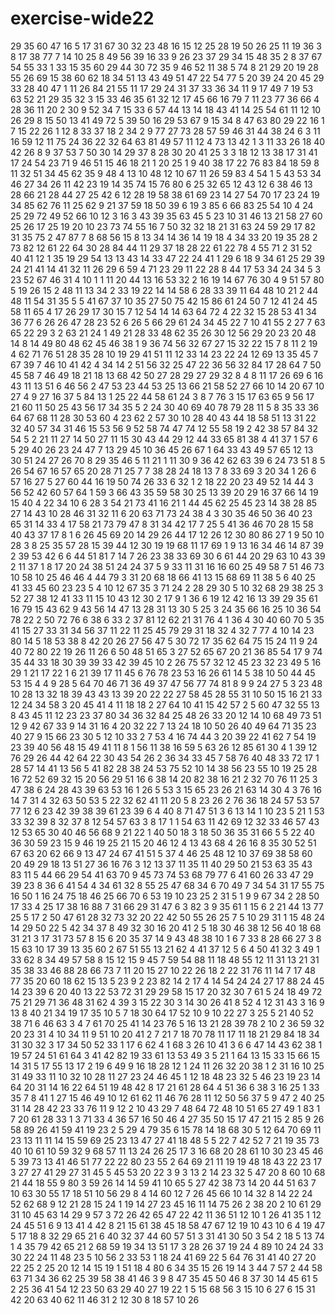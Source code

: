 # exercise-wide22
29
35
60
47
16
5
17
31
67
30
32
23
48
16
15
12
25
28
19
50
26
25
11
19
36
3
8
17
38
77
7
14
10
25
8
49
56
39
16
33
9
26
23
37
29
34
15
48
35
2
8
37
67
54
55
33
1
33
15
35
60
29
44
30
72
35
9
46
52
11
38
5
74
8
21
29
20
19
28
55
26
69
15
38
60
62
18
34
51
13
43
49
51
47
22
54
77
5
20
39
24
20
45
29
33
28
40
47
1
11
26
84
21
55
11
17
29
24
31
37
33
36
34
11
9
17
49
7
19
53
63
52
21
29
35
32
3
15
33
46
35
61
32
12
17
45
66
16
79
7
11
23
77
36
66
4
28
36
11
20
2
30
9
52
34
7
15
33
6
57
44
13
14
18
43
41
14
25
54
61
11
12
10
26
29
8
15
50
13
41
49
72
5
39
50
16
29
53
67
9
15
34
8
47
63
80
29
22
16
1
7
15
22
26
1
12
8
33
37
18
2
34
2
9
77
27
73
28
57
59
46
31
44
38
24
6
3
11
16
59
12
11
75
24
36
22
32
64
63
81
49
57
11
12
4
73
13
42
1
3
11
33
26
18
40
42
26
8
9
37
53
7
50
30
14
29
37
8
28
30
20
41
25
3
3
18
12
13
38
17
31
41
17
24
54
23
71
9
46
51
15
46
18
21
1
20
25
1
9
40
38
17
22
76
83
84
18
59
8
11
32
51
34
45
62
35
9
48
4
13
10
48
12
10
67
11
26
59
83
4
54
1
5
43
53
34
46
27
34
26
11
42
23
19
14
35
74
15
76
80
6
25
32
65
12
43
12
6
38
46
13
28
66
21
28
44
27
25
42
6
12
28
19
58
38
61
69
23
14
27
54
70
17
23
24
19
34
85
62
76
11
25
62
9
21
37
59
18
50
39
6
19
3
85
6
66
83
25
54
10
4
24
25
29
72
49
52
66
10
12
3
16
3
43
39
35
63
45
5
23
10
31
46
13
21
58
27
60
25
26
17
25
19
20
10
23
73
74
55
16
7
50
32
32
18
21
31
63
24
59
29
17
82
31
35
75
2
47
87
7
8
68
56
15
8
13
34
14
36
14
19
18
4
34
33
20
19
35
28
2
73
82
12
61
22
64
30
28
84
44
11
29
37
18
28
22
61
22
78
4
55
71
2
31
52
40
41
12
1
35
19
29
54
13
13
43
14
33
47
22
24
41
1
29
6
18
9
34
61
25
29
39
24
21
41
14
41
32
11
26
29
6
59
4
71
23
29
11
22
28
8
44
17
53
34
24
34
5
3
23
52
67
46
31
4
10
1
1
11
20
44
13
16
53
32
2
16
19
14
67
76
30
4
9
51
57
80
5
19
26
15
2
48
11
13
34
2
33
19
22
14
14
58
6
28
33
39
11
64
48
10
21
2
44
48
11
54
31
35
5
5
41
67
37
10
35
27
50
75
42
15
86
61
24
50
7
12
41
24
45
58
11
65
4
17
26
29
17
30
15
7
12
54
14
14
63
64
72
4
22
32
15
28
53
41
34
36
77
6
26
26
47
28
23
52
6
26
5
66
29
61
24
34
45
22
7
10
41
55
2
27
7
63
65
22
29
3
2
63
21
24
1
49
21
28
33
48
62
35
26
30
12
56
29
20
23
20
48
14
8
14
49
80
48
62
45
46
38
1
9
36
74
56
32
67
27
15
32
22
15
7
8
11
2
19
4
62
71
76
51
28
35
28
10
19
29
41
51
11
12
33
14
23
22
24
12
69
13
35
45
7
67
39
7
46
10
41
42
4
34
14
2
51
56
32
25
47
22
36
56
32
84
17
28
64
7
50
45
58
7
46
49
18
21
18
13
68
42
50
27
28
29
27
29
32
8
4
8
11
17
26
69
6
16
43
11
13
51
6
46
56
2
47
53
23
44
53
25
13
66
21
58
52
27
66
10
14
20
67
10
27
4
9
27
16
37
5
84
13
1
25
22
44
58
61
24
3
8
7
76
3
15
17
63
65
9
56
17
21
60
11
50
25
43
56
17
34
35
5
2
24
30
40
69
40
78
79
28
11
5
8
35
33
36
64
67
68
11
28
30
53
60
4
23
62
2
57
30
10
28
40
43
44
18
58
51
13
31
22
32
40
57
34
31
46
15
53
56
9
52
58
74
47
74
12
55
58
19
2
42
38
57
84
32
54
5
2
21
11
27
14
50
27
11
15
30
43
44
29
12
44
33
65
81
38
4
41
37
1
57
6
5
29
40
26
23
24
47
7
13
29
45
10
36
45
26
67
1
64
33
43
49
57
65
12
13
30
51
24
27
26
70
8
29
35
46
5
11
21
1
11
30
9
36
42
62
63
39
6
24
73
51
8
5
26
54
67
16
57
65
20
28
71
25
7
7
38
28
24
18
13
7
8
33
69
3
20
34
1
26
6
57
16
27
5
27
60
44
16
19
50
74
26
33
6
32
1
2
18
22
20
23
49
52
14
44
3
56
52
42
60
57
64
1
59
3
66
43
35
59
58
30
25
13
39
20
29
16
37
66
14
19
15
40
4
22
34
10
6
28
3
54
21
73
41
16
21
1
44
45
62
25
45
23
14
38
28
85
27
14
43
10
28
46
31
32
11
6
20
63
71
73
24
38
4
3
30
35
46
50
36
40
23
65
31
14
33
4
17
58
21
73
79
47
8
31
34
42
17
7
25
5
41
36
46
70
28
15
58
40
43
37
17
8
1
6
26
45
69
20
14
29
26
44
17
12
26
12
30
80
86
27
1
9
50
10
28
3
8
25
35
57
28
15
39
44
12
30
19
19
68
11
17
69
1
9
13
16
34
46
14
87
39
2
39
53
42
6
6
44
51
81
7
14
7
26
23
38
33
69
30
6
61
44
20
29
63
10
43
39
2
11
37
1
8
17
20
24
38
51
24
24
37
5
9
33
11
31
16
16
60
25
49
58
7
51
46
73
10
58
10
25
46
46
4
44
79
3
31
20
68
18
66
41
13
15
68
69
11
38
5
6
40
25
41
33
45
60
23
23
5
4
10
12
67
35
3
71
24
2
28
29
30
5
10
32
68
29
38
25
3
52
27
38
12
41
33
11
15
10
43
12
30
2
17
9
1
36
6
19
12
42
16
13
39
29
35
61
16
79
15
43
62
9
43
56
14
47
13
28
31
13
30
5
25
3
24
35
66
16
25
10
36
54
78
22
2
50
72
76
6
38
6
33
2
37
81
12
62
21
31
76
4
1
36
4
30
40
60
70
5
35
41
15
27
33
31
34
56
37
11
22
11
25
45
79
29
31
18
32
4
32
7
77
4
10
14
23
80
14
5
18
53
38
8
42
20
26
27
56
47
5
30
72
17
35
62
64
75
15
24
11
9
24
40
72
80
22
19
26
11
26
6
50
48
51
65
3
27
52
65
67
20
21
36
85
54
17
9
74
35
44
33
18
30
39
39
33
42
39
45
10
2
26
75
57
32
12
45
23
32
23
49
5
16
29
1
21
17
22
1
6
21
39
17
11
45
6
76
78
23
53
16
26
61
14
5
38
10
50
44
45
53
15
4
4
9
28
5
64
70
46
71
36
49
37
47
56
77
74
81
8
9
9
24
27
5
3
23
48
10
28
13
32
18
39
43
43
13
39
20
22
22
27
58
45
28
55
31
10
50
15
16
21
33
12
24
34
58
3
20
45
41
4
11
18
18
2
27
64
10
41
15
42
57
2
5
60
47
32
55
13
8
43
45
11
12
23
23
37
80
34
36
32
84
25
48
26
33
20
12
14
10
68
49
73
51
12
9
42
67
33
9
14
31
16
4
20
32
22
7
13
24
18
10
50
26
40
49
64
71
35
23
40
27
9
15
66
23
30
5
12
10
33
2
7
53
4
16
74
44
3
20
39
22
41
62
7
54
19
23
39
40
56
48
15
49
41
11
8
1
56
11
38
16
59
5
63
26
12
85
61
30
4
1
39
12
76
29
26
44
42
64
22
30
43
54
26
2
36
34
33
45
7
58
76
40
48
33
72
17
1
28
57
14
41
13
56
5
41
82
28
38
24
53
75
52
10
14
38
56
23
55
10
19
25
28
16
72
52
69
32
15
20
56
29
51
16
6
38
14
20
82
38
16
21
2
32
70
76
11
25
3
47
38
6
24
28
43
39
63
53
16
1
26
5
53
3
15
65
23
26
21
63
14
30
4
3
76
16
14
7
31
4
32
63
50
53
5
22
32
62
41
11
20
5
8
23
26
2
76
36
18
24
57
53
57
77
12
6
23
42
39
38
39
61
23
39
6
4
40
8
71
47
51
3
6
13
14
1
10
23
5
21
1
53
33
32
39
8
32
37
8
12
54
57
63
3
8
17
1
1
54
63
11
42
69
12
32
33
46
57
43
12
53
65
30
40
46
56
68
9
21
22
1
40
50
18
3
18
50
36
35
31
66
5
5
22
40
36
30
59
23
15
9
46
19
25
21
15
20
46
12
4
13
43
68
4
26
16
8
35
30
52
51
67
63
20
62
66
9
13
47
24
67
41
51
5
37
4
46
25
48
12
10
37
69
38
58
60
20
49
29
18
13
51
27
36
16
76
3
12
13
37
11
35
11
40
29
50
21
53
63
35
43
83
11
5
44
66
29
54
41
63
70
9
45
73
74
53
68
79
77
6
41
60
26
33
47
29
39
23
8
36
6
41
54
4
34
61
32
8
55
25
47
68
34
6
70
49
7
34
54
31
17
55
75
16
50
1
16
24
75
18
46
25
66
70
6
53
19
10
23
25
2
31
5
1
9
9
67
34
2
28
50
17
33
4
25
17
38
16
88
7
31
66
29
31
47
6
3
82
3
9
35
61
1
15
6
2
21
44
13
77
25
5
17
2
50
47
61
28
32
73
32
20
22
42
50
55
26
25
7
5
10
29
31
1
15
48
24
14
29
50
22
5
42
34
37
8
49
32
30
16
20
41
2
5
18
30
46
38
12
56
40
18
68
31
21
3
17
31
73
57
8
15
6
20
35
37
14
9
43
48
38
10
1
6
7
33
8
28
66
27
3
8
15
63
10
17
39
13
35
60
2
67
51
55
13
21
62
4
41
37
12
5
6
4
50
41
32
3
49
1
33
62
8
34
49
57
58
8
15
12
15
9
45
7
59
54
88
11
18
48
55
12
11
31
13
21
31
35
38
33
46
88
28
66
73
7
11
20
15
27
10
22
26
18
2
22
31
76
11
14
7
17
48
77
35
20
60
18
62
15
13
5
23
9
2
23
82
14
2
17
4
14
54
24
24
27
17
88
24
45
14
23
39
6
20
40
13
22
53
72
31
29
29
58
15
17
20
32
30
7
61
5
24
18
49
72
75
21
29
71
36
48
31
62
4
39
3
15
22
30
3
14
30
26
41
8
52
4
12
31
43
3
16
9
13
8
40
21
34
19
17
35
10
5
7
18
30
64
17
52
10
9
10
22
27
3
25
5
21
40
52
38
71
6
46
63
3
4
7
61
70
25
41
14
23
76
5
16
13
21
28
39
78
2
10
2
36
59
32
20
23
31
4
10
34
11
9
51
10
20
41
2
7
21
7
18
70
78
11
17
11
18
21
29
84
18
34
31
30
32
3
17
34
50
52
33
1
17
6
62
4
1
68
3
26
10
41
3
6
6
47
14
43
62
38
1
19
57
24
51
61
64
3
41
42
82
19
33
61
13
53
49
3
5
21
1
64
13
15
33
15
66
15
14
31
5
17
55
13
17
2
19
6
49
9
16
18
28
12
1
24
11
26
32
20
38
1
2
31
16
10
25
31
49
33
11
10
32
10
28
11
27
23
24
46
45
1
12
18
48
23
32
5
46
23
19
23
14
64
20
31
14
16
22
64
51
19
48
42
8
17
21
61
28
64
4
51
36
6
38
3
16
25
1
33
35
7
8
41
1
27
15
46
49
10
12
61
62
11
46
76
28
11
12
50
56
37
5
9
47
2
40
25
31
14
28
42
23
33
76
11
9
12
2
10
43
29
7
48
64
72
48
10
51
65
27
49
1
83
1
7
20
61
28
33
1
3
71
33
4
36
57
16
50
46
4
27
35
50
15
17
47
21
15
2
85
9
26
58
89
26
41
59
41
19
23
2
5
29
4
79
35
6
15
78
14
18
68
30
5
12
64
70
69
11
23
13
11
11
14
15
59
69
25
23
13
47
27
41
18
48
5
5
22
7
42
52
7
21
19
35
73
40
10
61
10
59
32
9
68
57
11
13
24
26
25
17
3
16
68
20
28
61
10
30
23
45
46
5
39
73
13
41
46
51
77
22
22
80
23
55
2
64
69
21
11
19
19
48
18
43
22
23
17
3
27
27
41
29
27
31
45
5
45
53
20
22
3
9
3
13
2
14
23
32
5
47
20
8
60
10
68
21
44
18
55
9
80
3
59
26
14
14
59
41
10
65
5
27
42
38
73
14
20
44
51
63
7
10
63
30
55
17
18
51
10
56
29
8
4
14
60
12
7
26
45
66
10
14
32
8
14
22
24
52
62
68
9
12
21
28
15
24
1
19
14
27
23
45
16
11
14
75
26
2
38
20
2
10
61
29
31
10
45
63
14
29
9
57
3
72
26
42
65
47
22
42
11
36
51
12
10
1
26
41
35
1
12
24
45
51
6
9
13
41
4
42
8
21
15
61
38
45
18
58
47
67
12
19
10
43
10
6
4
19
47
5
17
18
8
32
29
65
21
6
40
32
37
44
60
57
51
3
31
41
30
50
3
54
2
18
5
13
74
1
4
35
79
42
65
21
2
68
59
19
34
13
51
17
3
28
26
37
19
24
4
89
10
24
24
33
30
22
24
11
48
23
5
10
56
2
33
53
1
18
24
41
69
22
5
64
76
31
41
40
27
20
22
25
2
25
20
12
14
15
19
1
51
18
4
80
6
34
35
15
26
19
14
3
44
7
57
2
44
58
63
71
34
36
62
25
39
58
38
41
46
3
9
8
47
35
45
50
46
8
37
30
14
45
61
5
2
25
36
41
54
12
23
50
63
29
40
27
19
22
1
5
15
68
56
3
15
10
6
27
6
15
31
42
20
63
40
62
11
46
31
2
12
30
8
18
57
10
26
